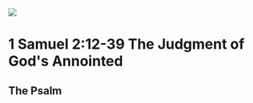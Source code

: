 <img class="intro-right" src="/images/art-david.jpg">

# 1 Samuel 2:12-39 The Judgment of God's Annointed

## The Psalm

